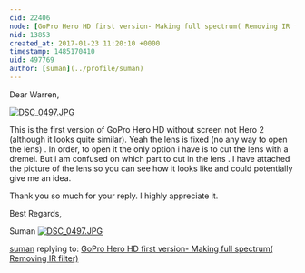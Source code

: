 ```yaml
---
cid: 22406
node: [GoPro Hero HD first version- Making full spectrum( Removing IR filter)](../notes/suman/01-16-2017/gopro-hero-hd-first-version-making-full-spectrum-removing-ir-filter)
nid: 13853
created_at: 2017-01-23 11:20:10 +0000
timestamp: 1485170410
uid: 497769
author: [suman](../profile/suman)
---
```


Dear Warren,

[![DSC_0497.JPG](https://publiclab.org/system/images/photos/000/019/352/large/DSC_0497.JPG)](https://publiclab.org/system/images/photos/000/019/352/original/DSC_0497.JPG)


This is the first version of GoPro Hero HD without screen not Hero 2 (although it looks quite similar). Yeah the lens is fixed (no any way to open the lens) . In order, to open it the only option i have is to cut the lens with a dremel. But i am confused on which part to cut in the lens .
I have attached the picture of the lens so you can see how it looks like and could potentially give me an idea.

Thank you so much for your reply. I highly appreciate it.

Best Regards,

Suman 
[![DSC_0497.JPG](https://publiclab.org/system/images/photos/000/019/353/large/DSC_0497.JPG)](https://publiclab.org/system/images/photos/000/019/353/original/DSC_0497.JPG)



[suman](../profile/suman) replying to: [GoPro Hero HD first version- Making full spectrum( Removing IR filter)](../notes/suman/01-16-2017/gopro-hero-hd-first-version-making-full-spectrum-removing-ir-filter)

